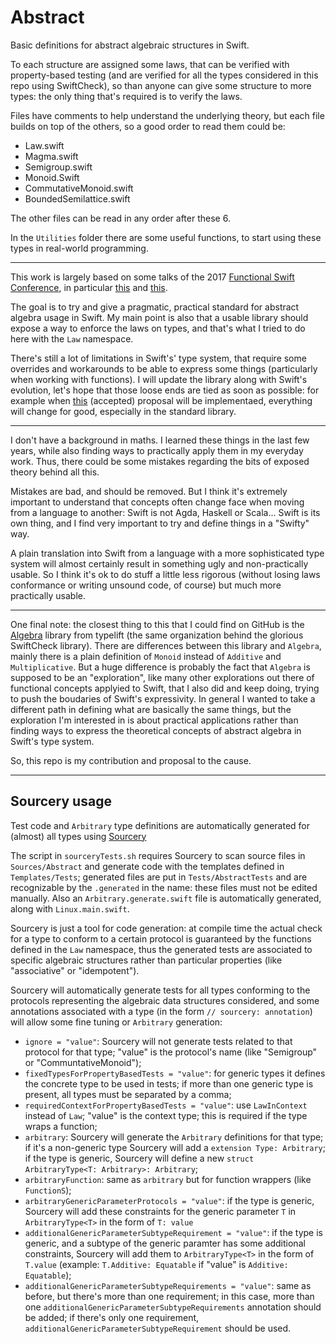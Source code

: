 # Abstract

Basic definitions for abstract algebraic structures in Swift.

To each structure are assigned some laws, that can be verified with property-based testing (and are verified for all the types considered in this repo using SwiftCheck), so than anyone can give some structure to more types: the only thing that's required is to verify the laws.

Files have comments to help understand the underlying theory, but each file builds on top of the others, so a good order to read them could be:

- Law.swift
- Magma.swift
- Semigroup.swift
- Monoid.Swift
- CommutativeMonoid.swift
- BoundedSemilattice.swift

The other files can be read in any order after these 6.

In the `Utilities` folder there are some useful functions, to start using these types in real-world programming.

------

This work is largely based on some talks of the 2017 [Functional Swift Conference](http://2017.funswiftconf.com), in particular [this](https://www.youtube.com/watch?v=6z9QjDUKkCs) and [this](https://www.youtube.com/watch?v=VFPhPOnPiTY).

The goal is to try and give a pragmatic, practical standard for abstract algebra usage in Swift. My main point is also that a usable library should expose a way to enforce the laws on types, and that's what I tried to do here with the `Law` namespace.

There's still a lot of limitations in Swift's' type system, that require some overrides and workarounds to be able to express some things (particularly when working with functions). I will update the library along with Swift's evolution, let's hope that those loose ends are tied as soon as possible: for example when [this](https://github.com/apple/swift-evolution/blob/master/proposals/0143-conditional-conformances.md) (accepted) proposal will be implementaed, everything will change for good, especially in the standard library.

------

I don't have a background in maths. I learned these things in the last few years, while also finding ways to practically apply them in my everyday work. Thus, there could be some mistakes regarding the bits of exposed theory behind all this.

Mistakes are bad, and should be removed. But I think it's extremely important to understand that concepts often change face when moving from a language to another: Swift is not Agda, Haskell or Scala... Swift is its own thing, and I find very important to try and define things in a "Swifty" way.

A plain translation into Swift from a language with a more sophisticated type system will almost certainly result in something ugly and non-practically usable. So I think it's ok to do stuff a little less rigorous (without losing laws conformance or writing unsound code, of course) but much more practically usable.

------

One final note: the closest thing to this that I could find on GitHub is the [Algebra](https://github.com/typelift/Algebra) library from typelift (the same organization behind the glorious SwiftCheck library). There are differences between this library and `Algebra`, mainly there is a plain definition of `Monoid` instead of `Additive` and `Multiplicative`. But a huge difference is probably the fact that `Algebra` is supposed to be an "exploration", like many other explorations out there of functional concepts applyied to Swift, that I also did and keep doing, trying to push the boudaries of Swift's expressivity. In general I wanted to take a different path in defining what are basically the same things, but the exploration I'm interested in is about practical applications rather than finding ways to express the theoretical concepts of abstract algebra in Swift's type system.

So, this repo is my contribution and proposal to the cause.

------

## Sourcery usage

Test code and `Arbitrary` type definitions are automatically generated for (almost) all types using [Sourcery](https://github.com/krzysztofzablocki/Sourcery)

The script in `sourceryTests.sh` requires Sourcery to scan source files in `Sources/Abstract` and generate code with the templates defined in `Templates/Tests`; generated files are put in `Tests/AbstractTests` and are recognizable by the `.generated` in the name: these files must not be edited manually. Also an `Arbitrary.generate.swift` file is automatically generated, along with `Linux.main.swift`.

Sourcery is just a tool for code generation: at compile time the actual check for a type to conform to a certain protocol is guaranteed by the functions defined in the `Law` namespace, thus the generated tests are associated to specific algebraic structures rather than particular properties (like "associative" or "idempotent").

Sourcery will automatically generate tests for all types conforming to the protocols representing the algebraic data structures considered, and some annotations associated with a type (in the form `// sourcery: annotation`) will allow some fine tuning or `Arbitrary` generation:

- `ignore = "value"`: Sourcery will not generate tests related to that protocol for that type; "value" is the protocol's name (like "Semigroup" or "CommuntativeMonoid");
- `fixedTypesForPropertyBasedTests = "value"`: for generic types it defines the concrete type to be used in tests; if more than one generic type is present, all types must be separated by a comma;
- `requiredContextForPropertyBasedTests = "value"`: use `LawInContext` instead of `Law`; "value" is the context type; this is required if the type wraps a function;
- `arbitrary`: Sourcery will generate the `Arbitrary` definitions for that type; if it's a non-generic type Sourcery will add a `extension Type: Arbitrary`; if the type is generic, Sourcery will define a new `struct ArbitraryType<T: Arbitrary>: Arbitrary`;
- `arbitraryFunction`: same as `arbitrary` but for function wrappers (like `FunctionS`);
- `arbitraryGenericParameterProtocols = "value"`: if the type is generic, Sourcery will add these constraints for the generic parameter `T` in `ArbitraryType<T>` in the form of `T: value`
- `additionalGenericParameterSubtypeRequirement = "value"`: if the type is generic, and a subtype of the generic paramter has some additional constraints, Sourcery will add them to `ArbitraryType<T>` in the form of `T.value` (example: `T.Additive: Equatable` if "value" is `Additive: Equatable`);
- `additionalGenericParameterSubtypeRequirements = "value"`: same as before, but there's more than one requirement; in this case, more than one `additionalGenericParameterSubtypeRequirements` annotation should be added; if there's only one requirement, `additionalGenericParameterSubtypeRequirement` should be used.
